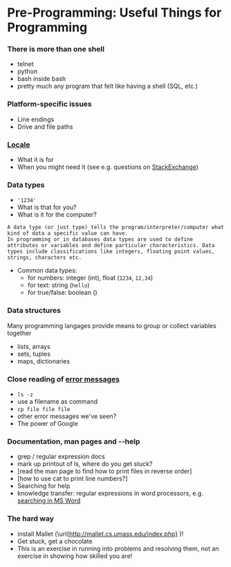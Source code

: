# Pre-Programming: Useful Things for Programming

### There is more than one shell

* telnet
* python
* bash inside bash
* pretty much any program that felt like having a shell (SQL, etc.)

### Platform-specific issues

* Line endings
* Drive and file paths

### [Locale](https://en.wikipedia.org/wiki/Locale_(computer_software))

* What it is for
* When you might need it (see e.g. questions on [StackExchange](https://superuser.com/search?q=locale))

### Data types

* `'1234'`
* What is that for you?
* What is it for the computer?
```
A data type (or just type) tells the program/interpreter/computer what kind of data a specific value can have.
In programming or in databases data types are used to define attributes or variables and define particular characteristics. Data types include classifications like integers, floating point values, strings, characters etc.
```
* Common data types:
  * for numbers: integer (int), float (`1234`, `12,34`)
  * for text: string (`hello`)
  * for true/false: boolean ()

### Data structures

Many programming langages provide means to group or collect variables together

* lists, arrays
* sets, tuples
* maps, dictionaries

### Close reading of [error messages](error_messages.md)

* `ls -z`
* use a filename as command
* `cp file file file`
* other error messages we've seen?
* The power of Google

### Documentation, man pages and --help

* grep / regular expression docs
* mark up printout of ls, where do you get stuck?
* [read the man page to find how to print files in reverse order]
* [how to use cat to print line numbers?]
* Searching for help
* knowledge transfer: regular expressions in word processors, e.g. [searching in MS Word](https://docs.xbench.net/user-guide/regular-expressions/)

### The hard way

* install Mallet (\url{http://mallet.cs.umass.edu/index.php} )!
* Get stuck, get a chocolate
* This is an exercise in running into problems and resolving them, not an exercise in showing how skilled you are!
